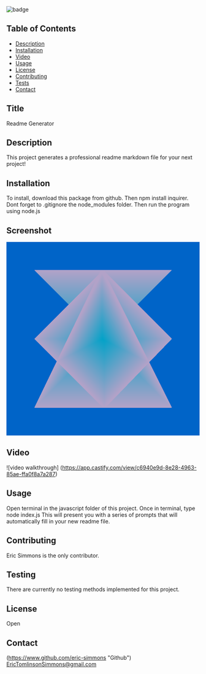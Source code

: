 
![badge](https://img.shields.io/badge/license-Open-brightgreen)<br />

## Table of Contents
- [Description](#description)
- [Installation](#installation)
- [Video](#video)
- [Usage](#usage)
- [License](#license)
- [Contributing](#contributing)
- [Tests](#testing)
- [Contact](#contact)

## Title
Readme Generator
## Description
This project generates a professional readme markdown file for your next project! 
## Installation
To install, download this package from github. Then npm install inquirer. Dont forget to .gitignore the node_modules folder. Then run the program using node.js
## Screenshot
![test logo](./screenshot/test.png)
## Video
![video walkthrough] (https://app.castify.com/view/c6940e9d-8e28-4963-85ae-ffa0f8a7a287)
## Usage
Open terminal in the javascript folder of this project. Once in terminal, type node index.js This will present you with a series of prompts that will automatically fill in your new readme file. 
## Contributing
Eric Simmons is the only contributor. 
## Testing
There are currently no testing methods implemented for this project. 
## License
Open
## Contact
(https://www.github.com/eric-simmons "Github")
EricTomlinsonSimmons@gmail.com
